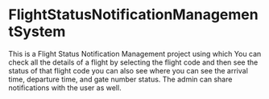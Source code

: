 # FlightStatusNotificationManagementSystem
This is a Flight Status Notification Management project using which You can check all the details of a flight by selecting the flight code and then see the status of that flight code you can also see where you can see the arrival time, departure time, and gate number status. The admin can share notifications with the user as well.
